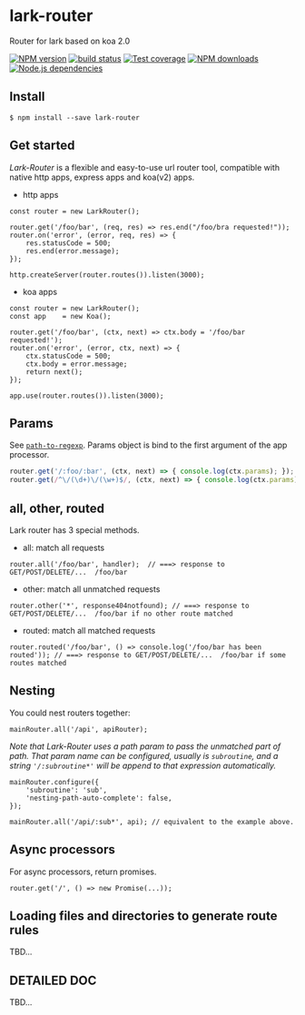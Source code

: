 lark-router
=============

Router for lark based on koa 2.0

[![NPM version][npm-image]][npm-url]
[![build status][travis-image]][travis-url]
[![Test coverage][coveralls-image]][coveralls-url]
[![NPM downloads][downloads-image]][npm-url]
[![Node.js dependencies][david-image]][david-url]
  
## Install

```
$ npm install --save lark-router
```

## Get started

_Lark-Router_ is a flexible and easy-to-use url router tool, compatible with native http apps, express apps and koa(v2) apps.

* http apps
```
const router = new LarkRouter();

router.get('/foo/bar', (req, res) => res.end("/foo/bra requested!"));
router.on('error', (error, req, res) => {
    res.statusCode = 500;
    res.end(error.message);
});

http.createServer(router.routes()).listen(3000);
```

* koa apps
```
const router = new LarkRouter();
const app    = new Koa();

router.get('/foo/bar', (ctx, next) => ctx.body = '/foo/bar requested!');
router.on('error', (error, ctx, next) => {
    ctx.statusCode = 500;
    ctx.body = error.message;
    return next();
});

app.use(router.routes()).listen(3000);
```

## Params

See [`path-to-regexp`](https://github.com/pillarjs/path-to-regexp). Params object is bind to the first argument of the app processor.

```javascript
router.get('/:foo/:bar', (ctx, next) => { console.log(ctx.params); }); // ===> { foo: xxx, bar: xxx }
router.get(/^\/(\d+)\/(\w+)$/, (ctx, next) => { console.log(ctx.params); }); // ===> { 0: xxx, 1: xxx}
```
## all, other, routed

Lark router has 3 special methods.
* all: match all requests

```
router.all('/foo/bar', handler);  // ===> response to GET/POST/DELETE/...  /foo/bar
```

* other: match all unmatched requests

```
router.other('*', response404notfound); // ===> response to GET/POST/DELETE/...  /foo/bar if no other route matched
```

* routed: match all matched requests

```
router.routed('/foo/bar', () => console.log('/foo/bar has been routed')); // ===> response to GET/POST/DELETE/...  /foo/bar if some routes matched
```

## Nesting

You could nest routers together:

```
mainRouter.all('/api', apiRouter);
```

_Note that Lark-Router uses a path param to pass the unmatched part of path. That param name can be configured, usually is `subroutine`, and a string `'/:subroutine*'` will be append to that expression automatically._

```
mainRouter.configure({
    'subroutine': 'sub',
    'nesting-path-auto-complete': false,
});

mainRouter.all('/api/:sub*', api); // equivalent to the example above.
```
## Async processors

For async processors, return promises.

```
router.get('/', () => new Promise(...));
```

## Loading files and directories to generate route rules
TBD...

## DETAILED DOC
TBD...
  
[npm-image]: https://img.shields.io/npm/v/lark-router.svg?style=flat-square
[npm-url]: https://npmjs.org/package/lark-router
[travis-image]: https://img.shields.io/travis/larkjs/lark-router/master.svg?style=flat-square
[travis-url]: https://travis-ci.org/larkjs/lark-router
[downloads-image]: https://img.shields.io/npm/dm/lark-router.svg?style=flat-square
[david-image]: https://img.shields.io/david/larkjs/lark-router.svg?style=flat-square
[david-url]: https://david-dm.org/larkjs/lark-router
[coveralls-image]: https://img.shields.io/codecov/c/github/larkjs/lark-router.svg?style=flat-square
[coveralls-url]: https://codecov.io/github/larkjs/lark-router

